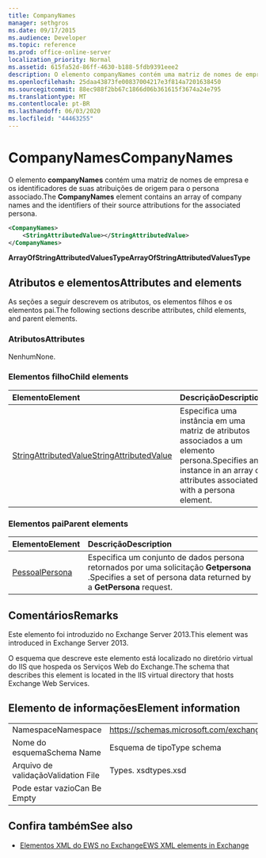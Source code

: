```yaml
---
title: CompanyNames
manager: sethgros
ms.date: 09/17/2015
ms.audience: Developer
ms.topic: reference
ms.prod: office-online-server
localization_priority: Normal
ms.assetid: 615fa52d-86ff-4630-b188-5fdb9391eee2
description: O elemento companyNames contém uma matriz de nomes de empresa e os identificadores de suas atribuições de origem para o persona associado.
ms.openlocfilehash: 25daa43873fe00837004217e3f814a7201638450
ms.sourcegitcommit: 88ec988f2bb67c1866d06b361615f3674a24e795
ms.translationtype: MT
ms.contentlocale: pt-BR
ms.lasthandoff: 06/03/2020
ms.locfileid: "44463255"
---
```

# <a name="companynames"></a><span data-ttu-id="5421e-103">CompanyNames</span><span class="sxs-lookup"><span data-stu-id="5421e-103">CompanyNames</span></span>

<span data-ttu-id="5421e-104">O elemento **companyNames** contém uma matriz de nomes de empresa e os identificadores de suas atribuições de origem para o persona associado.</span><span class="sxs-lookup"><span data-stu-id="5421e-104">The **CompanyNames** element contains an array of company names and the identifiers of their source attributions for the associated persona.</span></span> 
  
```XML
<CompanyNames>
    <StringAttributedValue></StringAttributedValue>
</CompanyNames>
```

 <span data-ttu-id="5421e-105">**ArrayOfStringAttributedValuesType**</span><span class="sxs-lookup"><span data-stu-id="5421e-105">**ArrayOfStringAttributedValuesType**</span></span>
## <a name="attributes-and-elements"></a><span data-ttu-id="5421e-106">Atributos e elementos</span><span class="sxs-lookup"><span data-stu-id="5421e-106">Attributes and elements</span></span>

<span data-ttu-id="5421e-107">As seções a seguir descrevem os atributos, os elementos filhos e os elementos pai.</span><span class="sxs-lookup"><span data-stu-id="5421e-107">The following sections describe attributes, child elements, and parent elements.</span></span>
  
### <a name="attributes"></a><span data-ttu-id="5421e-108">Atributos</span><span class="sxs-lookup"><span data-stu-id="5421e-108">Attributes</span></span>

<span data-ttu-id="5421e-109">Nenhum</span><span class="sxs-lookup"><span data-stu-id="5421e-109">None.</span></span>
  
### <a name="child-elements"></a><span data-ttu-id="5421e-110">Elementos filho</span><span class="sxs-lookup"><span data-stu-id="5421e-110">Child elements</span></span>

|<span data-ttu-id="5421e-111">**Elemento**</span><span class="sxs-lookup"><span data-stu-id="5421e-111">**Element**</span></span>|<span data-ttu-id="5421e-112">**Descrição**</span><span class="sxs-lookup"><span data-stu-id="5421e-112">**Description**</span></span>|
|:-----|:-----|
|[<span data-ttu-id="5421e-113">StringAttributedValue</span><span class="sxs-lookup"><span data-stu-id="5421e-113">StringAttributedValue</span></span>](stringattributedvalue.md) <br/> |<span data-ttu-id="5421e-114">Especifica uma instância em uma matriz de atributos associados a um elemento persona.</span><span class="sxs-lookup"><span data-stu-id="5421e-114">Specifies an instance in an array of attributes associated with a persona element.</span></span>  <br/> |
   
### <a name="parent-elements"></a><span data-ttu-id="5421e-115">Elementos pai</span><span class="sxs-lookup"><span data-stu-id="5421e-115">Parent elements</span></span>

|<span data-ttu-id="5421e-116">**Elemento**</span><span class="sxs-lookup"><span data-stu-id="5421e-116">**Element**</span></span>|<span data-ttu-id="5421e-117">**Descrição**</span><span class="sxs-lookup"><span data-stu-id="5421e-117">**Description**</span></span>|
|:-----|:-----|
|[<span data-ttu-id="5421e-118">Pessoal</span><span class="sxs-lookup"><span data-stu-id="5421e-118">Persona</span></span>](persona.md) <br/> |<span data-ttu-id="5421e-119">Especifica um conjunto de dados persona retornados por uma solicitação **Getpersona** .</span><span class="sxs-lookup"><span data-stu-id="5421e-119">Specifies a set of persona data returned by a **GetPersona** request.</span></span>  <br/> |
   
## <a name="remarks"></a><span data-ttu-id="5421e-120">Comentários</span><span class="sxs-lookup"><span data-stu-id="5421e-120">Remarks</span></span>

<span data-ttu-id="5421e-121">Este elemento foi introduzido no Exchange Server 2013.</span><span class="sxs-lookup"><span data-stu-id="5421e-121">This element was introduced in Exchange Server 2013.</span></span>
  
<span data-ttu-id="5421e-122">O esquema que descreve este elemento está localizado no diretório virtual do IIS que hospeda os Serviços Web do Exchange.</span><span class="sxs-lookup"><span data-stu-id="5421e-122">The schema that describes this element is located in the IIS virtual directory that hosts Exchange Web Services.</span></span>
  
## <a name="element-information"></a><span data-ttu-id="5421e-123">Elemento de informações</span><span class="sxs-lookup"><span data-stu-id="5421e-123">Element information</span></span>

|||
|:-----|:-----|
|<span data-ttu-id="5421e-124">Namespace</span><span class="sxs-lookup"><span data-stu-id="5421e-124">Namespace</span></span>  <br/> |https://schemas.microsoft.com/exchange/services/2006/types  <br/> |
|<span data-ttu-id="5421e-125">Nome do esquema</span><span class="sxs-lookup"><span data-stu-id="5421e-125">Schema Name</span></span>  <br/> |<span data-ttu-id="5421e-126">Esquema de tipo</span><span class="sxs-lookup"><span data-stu-id="5421e-126">Type schema</span></span>  <br/> |
|<span data-ttu-id="5421e-127">Arquivo de validação</span><span class="sxs-lookup"><span data-stu-id="5421e-127">Validation File</span></span>  <br/> |<span data-ttu-id="5421e-128">Types. xsd</span><span class="sxs-lookup"><span data-stu-id="5421e-128">types.xsd</span></span>  <br/> |
|<span data-ttu-id="5421e-129">Pode estar vazio</span><span class="sxs-lookup"><span data-stu-id="5421e-129">Can Be Empty</span></span>  <br/> ||
   
## <a name="see-also"></a><span data-ttu-id="5421e-130">Confira também</span><span class="sxs-lookup"><span data-stu-id="5421e-130">See also</span></span>



- [<span data-ttu-id="5421e-131">Elementos XML do EWS no Exchange</span><span class="sxs-lookup"><span data-stu-id="5421e-131">EWS XML elements in Exchange</span></span>](ews-xml-elements-in-exchange.md)

